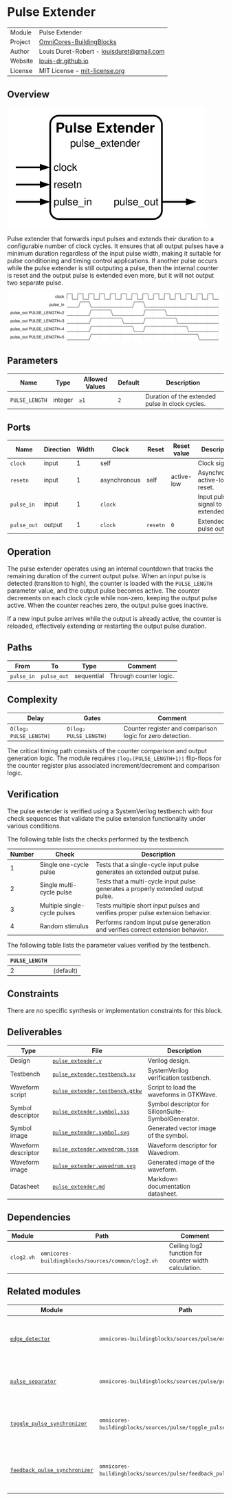 # Pulse Extender

|         |                                                                                  |
| ------- | -------------------------------------------------------------------------------- |
| Module  | Pulse Extender                                                                   |
| Project | [OmniCores-BuildingBlocks](https://github.com/Louis-DR/OmniCores-BuildingBlocks) |
| Author  | Louis Duret-Robert - [louisduret@gmail.com](mailto:louisduret@gmail.com)         |
| Website | [louis-dr.github.io](https://louis-dr.github.io)                                 |
| License | MIT License - [mit-license.org](https://mit-license.org)                         |

## Overview

![pulse_extender](pulse_extender.symbol.svg)

Pulse extender that forwards input pulses and extends their duration to a configurable number of clock cycles. It ensures that all output pulses have a minimum duration regardless of the input pulse width, making it suitable for pulse conditioning and timing control applications. If another pulse occurs while the pulse extender is still outputing a pulse, then the internal counter is reset and the output pulse is extended even more, but it will not output two separate pulse.

![pulse_extender](pulse_extender.wavedrom.svg)

## Parameters

| Name           | Type    | Allowed Values | Default | Description                                     |
| -------------- | ------- | -------------- | ------- | ----------------------------------------------- |
| `PULSE_LENGTH` | integer | `≥1`           | `2`     | Duration of the extended pulse in clock cycles. |

## Ports

| Name        | Direction | Width | Clock        | Reset    | Reset value | Description                        |
| ----------- | --------- | ----- | ------------ | -------- | ----------- | ---------------------------------- |
| `clock`     | input     | 1     | self         |          |             | Clock signal.                      |
| `resetn`    | input     | 1     | asynchronous | self     | active-low  | Asynchronous active-low reset.     |
| `pulse_in`  | input     | 1     | `clock`      |          |             | Input pulse signal to be extended. |
| `pulse_out` | output    | 1     | `clock`      | `resetn` | `0`         | Extended pulse output.             |

## Operation

The pulse extender operates using an internal countdown that tracks the remaining duration of the current output pulse. When an input pulse is detected (transition to high), the counter is loaded with the `PULSE_LENGTH` parameter value, and the output pulse becomes active. The counter decrements on each clock cycle while non-zero, keeping the output pulse active. When the counter reaches zero, the output pulse goes inactive.

If a new input pulse arrives while the output is already active, the counter is reloaded, effectively extending or restarting the output pulse duration.

## Paths

| From       | To          | Type       | Comment                |
| ---------- | ----------- | ---------- | ---------------------- |
| `pulse_in` | `pulse_out` | sequential | Through counter logic. |

## Complexity

| Delay                  | Gates                  | Comment                                                   |
| ---------------------- | ---------------------- | --------------------------------------------------------- |
| `O(log₂ PULSE_LENGTH)` | `O(log₂ PULSE_LENGTH)` | Counter register and comparison logic for zero detection. |

The critical timing path consists of the counter comparison and output generation logic. The module requires `⌈log₂(PULSE_LENGTH+1)⌉` flip-flops for the counter register plus associated increment/decrement and comparison logic.

## Verification

The pulse extender is verified using a SystemVerilog testbench with four check sequences that validate the pulse extension functionality under various conditions.

The following table lists the checks performed by the testbench.

| Number | Check                        | Description                                                                      |
| ------ | ---------------------------- | -------------------------------------------------------------------------------- |
| 1      | Single one-cycle pulse       | Tests that a single-cycle input pulse generates an extended output pulse.        |
| 2      | Single multi-cycle pulse     | Tests that a multi-cycle input pulse generates a properly extended output pulse. |
| 3      | Multiple single-cycle pulses | Tests multiple short input pulses and verifies proper pulse extension behavior.  |
| 4      | Random stimulus              | Performs random input pulse generation and verifies correct extension behavior.  |

The following table lists the parameter values verified by the testbench.

| `PULSE_LENGTH` |           |
| -------------- | --------- |
| 2              | (default) |

## Constraints

There are no specific synthesis or implementation constraints for this block.

## Deliverables

| Type                | File                                                             | Description                                         |
| ------------------- | ---------------------------------------------------------------- | --------------------------------------------------- |
| Design              | [`pulse_extender.v`](pulse_extender.v)                           | Verilog design.                                     |
| Testbench           | [`pulse_extender.testbench.sv`](pulse_extender.testbench.sv)     | SystemVerilog verification testbench.               |
| Waveform script     | [`pulse_extender.testbench.gtkw`](pulse_extender.testbench.gtkw) | Script to load the waveforms in GTKWave.            |
| Symbol descriptor   | [`pulse_extender.symbol.sss`](pulse_extender.symbol.sss)         | Symbol descriptor for SiliconSuite-SymbolGenerator. |
| Symbol image        | [`pulse_extender.symbol.svg`](pulse_extender.symbol.svg)         | Generated vector image of the symbol.               |
| Waveform descriptor | [`pulse_extender.wavedrom.json`](pulse_extender.wavedrom.json)   | Waveform descriptor for Wavedrom.                   |
| Waveform image      | [`pulse_extender.wavedrom.svg`](pulse_extender.wavedrom.svg)     | Generated image of the waveform.                    |
| Datasheet           | [`pulse_extender.md`](pulse_extender.md)                         | Markdown documentation datasheet.                   |

## Dependencies

| Module     | Path                                               | Comment                                              |
| ---------- | -------------------------------------------------- | ---------------------------------------------------- |
| `clog2.vh` | `omnicores-buildingblocks/sources/common/clog2.vh` | Ceiling log2 function for counter width calculation. |

## Related modules

| Module                                                                                         | Path                                                                 | Comment                                                          |
| ---------------------------------------------------------------------------------------------- | -------------------------------------------------------------------- | ---------------------------------------------------------------- |
| [`edge_detector`](../edge_detector/edge_detector.md)                                           | `omnicores-buildingblocks/sources/pulse/edge_detector`               | Edge detector for both rising and falling edges combined.        |
| [`pulse_separator`](../pulse_separator/pulse_separator.md)                                     | `omnicores-buildingblocks/sources/pulse/pulse_separator`             | Separates consecutive pulses with minimum gap.                   |
| [`toggle_pulse_synchronizer`](../toggle_pulse_synchronizer/toggle_pulse_synchronizer.md)       | `omnicores-buildingblocks/sources/pulse/toggle_pulse_synchronizer`   | Synchronizes pulses across clock domains using toggle flip-flop. |
| [`feedback_pulse_synchronizer`](../feedback_pulse_synchronizer/feedback_pulse_synchronizer.md) | `omnicores-buildingblocks/sources/pulse/feedback_pulse_synchronizer` | Synchronizes pulses across clock domains using feedback.         |

